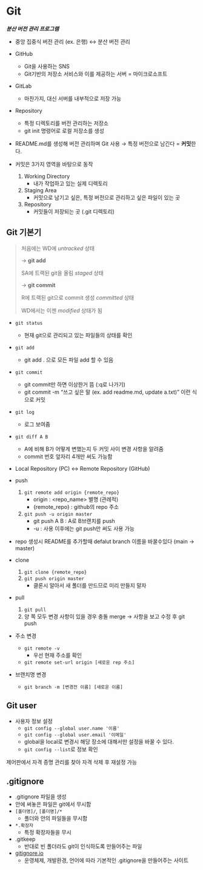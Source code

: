 # Git

***분산 버전 관리 프로그램***

- 중앙 집중식 버전 관리 (ex. 은행) ↔ 분산 버전 관리

- GitHub
    - Git을 사용하는 SNS
    - Git기반의 저장소 서비스와 이를 제공하는 서버 = 마이크로소프트

- GitLab
    - 마찬가지, 대신 서버를 내부적으로 저장 가능

- Repository
    - 특정 디렉토리를 버전 관리하는 저장소
    - git init 명령어로 로컬 저장소를 생성

- README.md를 생성해 버전 관리하며  Git 사용 → 특정 버전으로 남긴다 = **커밋**한다.

- 커밋은 3가지 영역을 바탕으로 동작 

    1. Working Directory
        -  내가 작업하고 있는 실제 디렉토리
    2. Staging Area
        - 커밋으로 남기고 싶은, 특정 버전으로 관리하고 싶은 파일이 있는 곳
    3. Repository
        - 커밋들이 저장되는 곳 (.git 디렉토리)

## Git 기본기

> 처음에는 WD에 *untracked* 상태
>
> →  **git add**
>
> SA에 트랙된 git을 올림 *staged* 상태
>
> → **git commit**
>
> R에 트랙된 git으로 commit 생성 *committed* 상태
>
> WD에서는 이젠 *modified* 상태가 됨
> 
- `git status`
    - 현재 git으로 관리되고 있는 파일들의 상태를 확인
- `git add`
    - git add . 으로 모든 파일 add 할 수 있음
- `git commit`
    - git commit만 하면 이상한거 뜸 (:q로 나가기)
    - git commit -m “쓰고 싶은 말 (ex. add readme.md, update a.txt)” 이런 식으로 커밋
- `git log`
    - 로그 보여줌
- `git diff A B`
    - A에 비해 B가 어떻게 변했는지 두 커밋 사이 변경 사항을 알려줌
    - commit 번호 앞자리 4개만 써도 가능함

- Local Repository (PC) ↔ Remote Repository (GitHub)

- push
    1. `git remote add origin {remote_repo}`
        - origin : <repo_name> 별명 (관례적)
        - {remote_repo} : github의 repo 주소
    2. `git push -u origin master`
         - git push A B : A로 B브랜치를 push
         - -u : 사용 이후에는 git push만 써도 사용 가능

- repo 생성시 README를 추가할때 defalut branch 이름을 바꿀수있다 (main → master)

- clone
    1. `git clone {remote_repo}`
    2. `git push origin master`
        - 클론시 알아서 새 폴더를 만드므로 미리 만들지 말자

- pull
    1. `git pull`
    2. 양 쪽 모두 변경 사항이 있을 경우 충돌 merge → 사항을 보고 수정 후 git push

- 주소 변경
    - `git remote -v`
        - 우선 현재 주소를 확인
    - `git remote set-url origin [새로운 rep 주소]`

- 브랜치명 변경
    - `git branch -m [변경전 이름] [새로운 이름]`

## Git user

- 사용자 정보 설정
    - `git config --global user.name '이름'`
    - `git config --global user.email '이메일'`
    - global을 local로 변경시 해당 장소에 대해서만 설정을 바꿀 수 있다.
    - `git config --list`로 정보 확인

제어판에서 자격 증명 관리를 찾아 자격 삭제 후 재설정 가능

## .gitignore

- .gitignore 파일을 생성
- 안에 써놓은 파일은 git에서 무시함
- `[폴더명]/`, `[폴더명]/*`
    - 폴더와 안의 파일들을 무시함
- `*.확장자`
    - 특정 확장자들을 무시
- .gitkeep
    - 반대로 빈 폴더라도 git이 인식하도록 만들어주는 파일
- [gitignore.io](https://gitignore.io)
    - 운영체제, 개발환경, 언어에 따라 기본적인 .gitignore을 만들어주는 사이트